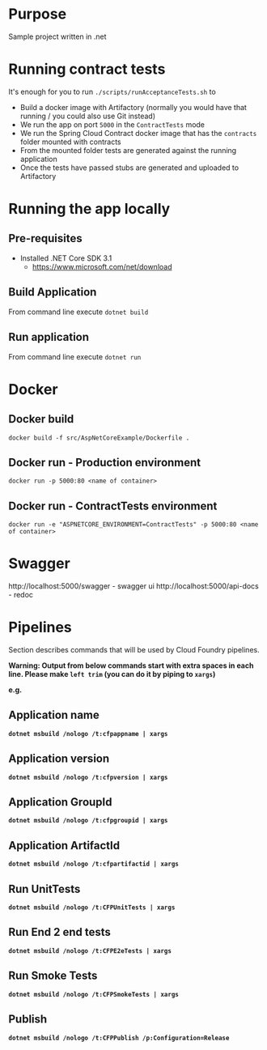 # Purpose

Sample project written in .net

# Running contract tests

It's enough for you to run `./scripts/runAcceptanceTests.sh` to

- Build a docker image with Artifactory (normally you would have that running / you could also use Git instead)
- We run the app on port `5000` in the `ContractTests` mode
- We run the Spring Cloud Contract docker image that has the `contracts` folder mounted with contracts
- From the mounted folder tests are generated against the running application
- Once the tests have passed stubs are generated and uploaded to Artifactory

# Running the app locally

## Pre-requisites

* Installed .NET Core SDK 3.1
	* https://www.microsoft.com/net/download

## Build Application

From command line execute `dotnet build`

## Run application

From command line execute `dotnet run`

# Docker

## Docker build
`docker build -f src/AspNetCoreExample/Dockerfile .`

## Docker run - Production environment

`docker run -p 5000:80 <name of container>`

## Docker run - ContractTests environment

`docker run -e "ASPNETCORE_ENVIRONMENT=ContractTests" -p 5000:80 <name of container>`

# Swagger

http://localhost:5000/swagger - swagger ui
http://localhost:5000/api-docs - redoc


# Pipelines

Section describes commands that will be used by Cloud Foundry pipelines.

<b>Warning:<b> Output from below commands start with extra spaces in each line. Please make `left trim` (you can do it by piping to `xargs`)

e.g.

## Application name

`dotnet msbuild /nologo /t:cfpappname | xargs`

## Application version

`dotnet msbuild /nologo /t:cfpversion | xargs`

## Application GroupId

`dotnet msbuild /nologo /t:cfpgroupid | xargs`

## Application ArtifactId

`dotnet msbuild /nologo /t:cfpartifactid | xargs`

## Run UnitTests

`dotnet msbuild /nologo /t:CFPUnitTests | xargs`

## Run End 2 end tests

`dotnet msbuild /nologo /t:CFPE2eTests | xargs`

## Run Smoke Tests

`dotnet msbuild /nologo /t:CFPSmokeTests | xargs`

## Publish

`dotnet msbuild /nologo /t:CFPPublish /p:Configuration=Release`